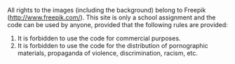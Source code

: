 All rights to the images (including the background) belong to Freepik (http://www.freepik.com/).
This site is only a school assignment and the code can be used by anyone, provided that the following rules are provided: 
1. It is forbidden to use the code for commercial purposes.
2. It is forbidden to use the code for the distribution of pornographic materials, propaganda of violence, discrimination, racism, etc.
